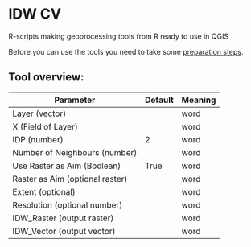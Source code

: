 # IDW CV
R-scripts making geoprocessing tools from R ready to use in QGIS

Before you can use the tools you need to take some [preparation steps](preparation.md).

## Tool overview:

| Parameter | Default | Meaning |
|------|----------|-------------------|
|Layer (vector)| | word|
|X (Field of Layer)| | word|
|IDP (number)| 2 | word|
|Number of Neighbours (number)| | word|
|Use Raster as Aim (Boolean)| True | word|
|Raster as Aim (optional raster)| | word|
|Extent (optional)| | word|
|Resolution (optional number)| | word|
|IDW_Raster (output raster)| | word|
|IDW_Vector (output vector)| | word|

